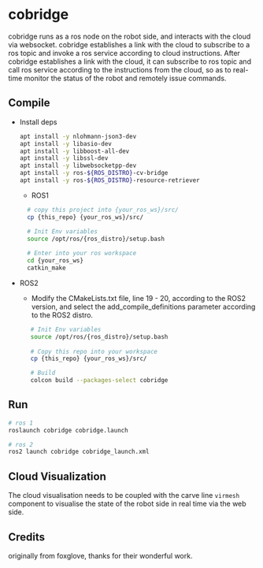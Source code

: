 # cobridge

cobridge runs as a ros node on the robot side, and interacts with the cloud via websocket. cobridge establishes a link with the cloud to subscribe to a ros topic and invoke a ros service according to cloud instructions.
After cobridge establishes a link with the cloud, it can subscribe to ros topic and call ros service according to the instructions from the cloud, so as to real-time monitor the status of the robot and remotely issue commands.

## Compile

* Install deps 
    ``` bash
  apt install -y nlohmann-json3-dev
  apt install -y libasio-dev 
  apt install -y libboost-all-dev
  apt install -y libssl-dev 
  apt install -y libwebsocketpp-dev
  apt install -y ros-${ROS_DISTRO}-cv-bridge
  apt install -y ros-${ROS_DISTRO}-resource-retriever
    ```

  * ROS1
  ``` bash
    # copy this project into {your_ros_ws}/src/
    cp {this_repo} {your_ros_ws}/src/
  
    # Init Env variables
    source /opt/ros/{ros_distro}/setup.bash
 
    # Enter into your ros workspace 
    cd {your_ros_ws}
    catkin_make
  ```


* ROS2
  *  Modify the CMakeLists.txt file, line 19 - 20, according to the ROS2 version, and select the add_compile_definitions parameter according to the ROS2 distro.

  ``` bash 
     # Init Env variables
     source /opt/ros/{ros_distro}/setup.bash
     
     # Copy this repo into your workspace
     cp {this_repo} {your_ros_ws}/src/ 
  
     # Build
     colcon build --packages-select cobridge
  ```

## Run
  ``` bash
  # ros 1
  roslaunch cobridge cobridge.launch
  
  # ros 2
  ros2 launch cobridge cobridge_launch.xml 
  ```

## Cloud Visualization 
The cloud visualisation needs to be coupled with the carve line `virmesh` component to visualise the state of the robot side in real time via the web side.

## Credits
originally from foxglove, thanks for their wonderful work. 
